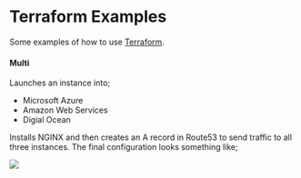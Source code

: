 # Terraform Examples

Some examples of how to use [Terraform](https://www.terraform.io). 

#### Multi

Launches an instance into;

- Microsoft Azure
- Amazon Web Services
- Digial Ocean

Installs NGINX and then creates an A record in Route53 to send traffic to all three instances. The final configuration looks something like;

![](https://raw.githubusercontent.com/russmckendrick/terraform-examples/master/multi/graph.png)
